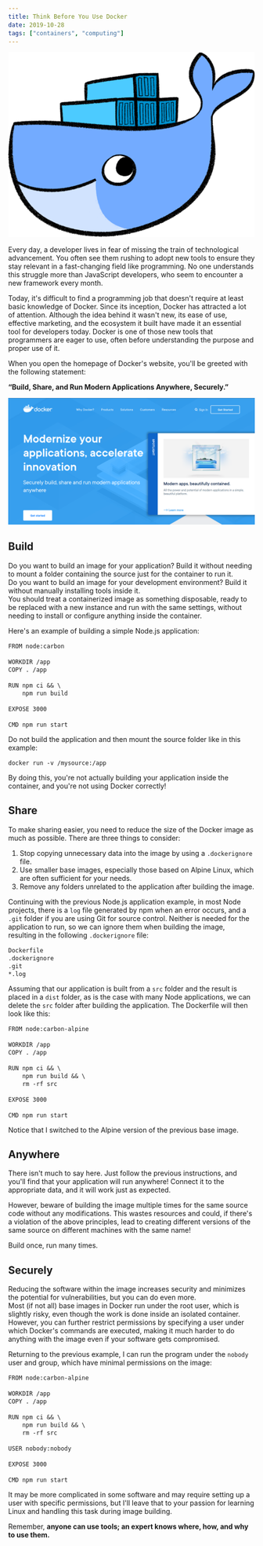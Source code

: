 ```yaml
---
title: Think Before You Use Docker
date: 2019-10-28
tags: ["containers", "computing"]
---
```


![docker whale](../images/docker.png)

Every day, a developer lives in fear of missing the train of technological advancement. You often see them rushing to adopt new tools to ensure they stay relevant in a fast-changing field like programming. No one understands this struggle more than JavaScript developers, who seem to encounter a new framework every month.

Today, it's difficult to find a programming job that doesn't require at least basic knowledge of Docker. Since its inception, Docker has attracted a lot of attention. Although the idea behind it wasn't new, its ease of use, effective marketing, and the ecosystem it built have made it an essential tool for developers today. Docker is one of those new tools that programmers are eager to use, often before understanding the purpose and proper use of it.

When you open the homepage of Docker's website, you'll be greeted with the following statement:

**“Build, Share, and Run Modern Applications Anywhere, Securely.”**

![Docker homepage](../images/docker-homepage.png)

## Build

Do you want to build an image for your application? Build it without needing to mount a folder containing the source just for the container to run it.  
Do you want to build an image for your development environment? Build it without manually installing tools inside it.  
You should treat a containerized image as something disposable, ready to be replaced with a new instance and run with the same settings, without needing to install or configure anything inside the container.

Here's an example of building a simple Node.js application:

```docker
FROM node:carbon

WORKDIR /app
COPY . /app

RUN npm ci && \
    npm run build

EXPOSE 3000

CMD npm run start
```

Do not build the application and then mount the source folder like in this example:

```shell
docker run -v /mysource:/app
```

By doing this, you're not actually building your application inside the container, and you're not using Docker correctly!

## Share

To make sharing easier, you need to reduce the size of the Docker image as much as possible. There are three things to consider:

1. Stop copying unnecessary data into the image by using a `.dockerignore` file.
2. Use smaller base images, especially those based on Alpine Linux, which are often sufficient for your needs.
3. Remove any folders unrelated to the application after building the image.

Continuing with the previous Node.js application example, in most Node projects, there is a `log` file generated by npm when an error occurs, and a `.git` folder if you are using Git for source control. Neither is needed for the application to run, so we can ignore them when building the image, resulting in the following `.dockerignore` file:

```
Dockerfile
.dockerignore
.git
*.log
```

Assuming that our application is built from a `src` folder and the result is placed in a `dist` folder, as is the case with many Node applications, we can delete the `src` folder after building the application. The Dockerfile will then look like this:

```docker
FROM node:carbon-alpine

WORKDIR /app
COPY . /app

RUN npm ci && \
    npm run build && \
    rm -rf src

EXPOSE 3000

CMD npm run start
```

Notice that I switched to the Alpine version of the previous base image.

## Anywhere

There isn't much to say here. Just follow the previous instructions, and you'll find that your application will run anywhere! Connect it to the appropriate data, and it will work just as expected.

However, beware of building the image multiple times for the same source code without any modifications. This wastes resources and could, if there's a violation of the above principles, lead to creating different versions of the same source on different machines with the same name!

Build once, run many times.

## Securely

Reducing the software within the image increases security and minimizes the potential for vulnerabilities, but you can do even more.  
Most (if not all) base images in Docker run under the root user, which is slightly risky, even though the work is done inside an isolated container. However, you can further restrict permissions by specifying a user under which Docker's commands are executed, making it much harder to do anything with the image even if your software gets compromised.

Returning to the previous example, I can run the program under the `nobody` user and group, which have minimal permissions on the image:

```docker
FROM node:carbon-alpine

WORKDIR /app
COPY . /app

RUN npm ci && \
    npm run build && \
    rm -rf src

USER nobody:nobody

EXPOSE 3000

CMD npm run start
```

It may be more complicated in some software and may require setting up a user with specific permissions, but I'll leave that to your passion for learning Linux and handling this task during image building.

Remember, **anyone can use tools; an expert knows where, how, and why to use them.**
